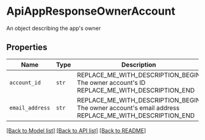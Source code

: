 # ApiAppResponseOwnerAccount

An object describing the app&#39;s owner

## Properties
Name | Type | Description | Notes
------------ | ------------- | ------------- | -------------
| `account_id` | ```str``` | REPLACE_ME_WITH_DESCRIPTION_BEGIN The owner account&#39;s ID REPLACE_ME_WITH_DESCRIPTION_END |  |
| `email_address` | ```str``` | REPLACE_ME_WITH_DESCRIPTION_BEGIN The owner account&#39;s email address REPLACE_ME_WITH_DESCRIPTION_END |  |

[[Back to Model list]](../README.md#documentation-for-models) [[Back to API list]](../README.md#documentation-for-api-endpoints) [[Back to README]](../README.md)


